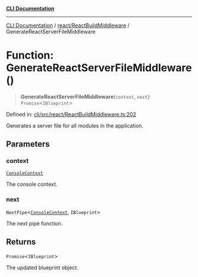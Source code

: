 [**CLI Documentation**](../../../README.md)

***

[CLI Documentation](../../../README.md) / [react/ReactBuildMiddleware](../README.md) / GenerateReactServerFileMiddleware

# Function: GenerateReactServerFileMiddleware()

> **GenerateReactServerFileMiddleware**(`context`, `next`): `Promise`\<`IBlueprint`\>

Defined in: [cli/src/react/ReactBuildMiddleware.ts:202](https://github.com/stonemjs/cli/blob/f139573d7f6e29779d41fb031ed261bfcad59d09/src/react/ReactBuildMiddleware.ts#L202)

Generates a server file for all modules in the application.

## Parameters

### context

[`ConsoleContext`](../../../declarations/interfaces/ConsoleContext.md)

The console context.

### next

`NextPipe`\<[`ConsoleContext`](../../../declarations/interfaces/ConsoleContext.md), `IBlueprint`\>

The next pipe function.

## Returns

`Promise`\<`IBlueprint`\>

The updated blueprint object.
